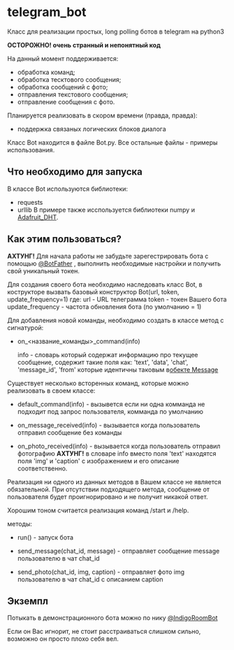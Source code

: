 # telegram_bot

Класс для реализации простых, long polling ботов в telegram на python3

**ОСТОРОЖНО! очень странный и непонятный код**

На данный момент поддерживается:
* обработка команд;
* обработка тесктового сообщения;
* обработка сообщений с фото;
* отправления текстового сообщения; 
* отправление сообщения с фото.

Планируется реализовать в скором времени (правда, правда):
* поддержка связаных логических блоков диалога
 

Класс Bot находится в файле Bot.py.
Все остальные файлы - примеры использования.
 
## Что необходимо для запуска
В классе Bot используются библиотеки:
* requests
* urllib
В примере также исспользуется библиотеки numpy и [Adafruit_DHT](https://github.com/adafruit/Adafruit_Python_DHT).

## Как этим пользоваться?

**АХТУНГ!** Для начала работы не забудьте зарегестрировать бота с помощью 
[@BotFather](https://telegram.me/BotFather)
, выполнить необходимые настройки и получить свой уникальный токен.

Для создания своего бота необходимо наследовать класс Bot, в кострукторе вызвать базовый конструктор
Bot(url, token, update_frequency=1) где:
    url - URL телеграмма
    token - токен Вашего бота
    update_frequency - частота обновления бота (по умолчанию = 1)

Для добавления новой команды, необходимо создать в классе метод с сигнатурой:
* on_<название_команды>_command(info)

    info - словарь который содержат информацию про текущее сообщение, содержит такие поля как:
    'text', 'data', 'chat', 'message_id', 'from' которые идентичны таковым в[обекте Message](https://core.telegram.org/bots/api#message)

Существует несколько всторенных команд, которые можно реализовать в своем классе:
* default_command(info) - вызывется если ни одна комманда не подходит под запрос пользователя,
    комманда по умолчанию

* on_message_received(info) - вызывается когда  пользователь отправил сообщение без команды

* on_photo_received(info) - вызывается когда пользователь
    отправил фотографию
    **АХТУНГ!** в словаре info вместо поля 'text' находятся поля 'img' и 'caption' с изображением и его
    описание соответственно.

Реализация ни одного из данных методов в Вашем классе не является обязательной. При отсутствии
подходящего метода, сообщение от пользователя будет проигнорировано и не получит никакой ответ.

Хорошим тоном считается реализация команд /start и /help.

методы:
* run() - запуск бота

* send_message(chat_id, message) - отправляет сообщение message пользователю в чат chat_id

* send_photo(chat_id, img, caption) - отправляет фото img пользователю в чат chat_id с описанием
    caption
    
## Экземпл

Потыкать в демонстрационного бота  можно по нику [@IndigoRoomBot](https://t.me/IndigoRoomBot)

Если он Вас игнорит, не стоит расстраиваться слишком сильно, возможно он просто плохо себя вел.
